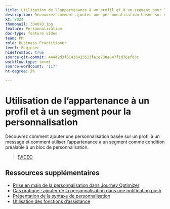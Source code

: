 ```yaml
---
title: Utilisation de l’appartenance à un profil et à un segment pour la personnalisation
description: Découvrez comment ajouter une personnalisation basée sur un profil à un message et comment utiliser l’appartenance à un segment comme condition préalable à un bloc de personnalisation.
kt: 8024
thumbnail: 334078.jpg
feature: Personnalisation
doc-type: feature video
team: PM
role: Business Practitioner
level: Beginner
hidefromtoc: true
source-git-commit: 44442d3f61436423513fe1e730a647f1d76afd3c
workflow-type: tm+mt
source-wordcount: '117'
ht-degree: 2%

---
```



# Utilisation de l’appartenance à un profil et à un segment pour la personnalisation

Découvrez comment ajouter une personnalisation basée sur un profil à un message et comment utiliser l’appartenance à un segment comme condition préalable à un bloc de personnalisation.

>[!VIDEO](https://video.tv.adobe.com/v/334078?quality=12)

## Ressources supplémentaires

* [Prise en main de la personnalisation dans Journey Optimizer](https://experienceleague.adobe.com/docs/journey-optimizer/using/create-messages/personalization/personalize.html)
* [Cas pratique : ajouter de la personnalisation dans une notification push](https://experienceleague.corp.adobe.com/docs/journey-optimizer/using/create-messages/personalization/personalization-use-case.html)
* [Présentation de la syntaxe de personnalisation](https://experienceleague.adobe.com/docs/journey-optimizer/using/create-messages/personalization/personalization-syntax.html)
* [Utilisation des fonctions d’assistance](https://experienceleague-review.corp.adobe.com/docs/journey-optimizer/using/create-messages/personalization/functions/functions.html)
